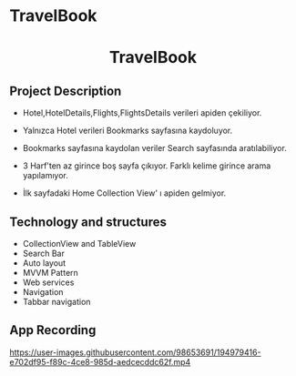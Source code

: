 # TravelBook
<h1 align="center">TravelBook</h1>
<h2 align="left">Project Description</h1>

- Hotel,HotelDetails,Flights,FlightsDetails verileri apiden çekiliyor.

- Yalnızca Hotel verileri Bookmarks sayfasına kaydoluyor.

- Bookmarks sayfasına kaydolan veriler Search sayfasında aratılabiliyor.

- 3 Harf'ten az girince boş sayfa çıkıyor. Farklı kelime girince arama yapılamıyor.

- İlk sayfadaki Home Collection View' ı apiden gelmiyor.

## Technology and structures 

 - CollectionView and TableView
 - Search Bar
 - Auto layout
 - MVVM Pattern
 - Web services
 - Navigation
 - Tabbar navigation
 
 ## App Recording


https://user-images.githubusercontent.com/98653691/194979416-e702df95-f89c-4ce8-985d-aedcecddc62f.mp4


